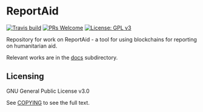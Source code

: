# ReportAid

[![Travis build](	https://img.shields.io/travis/glowkeeper/Provenator.svg?style=flat-square)](https://travis-ci.org/glowkeeper/ReportAid)
[![PRs Welcome](https://img.shields.io/badge/PRs-welcome-brightgreen.svg?style=flat-square)](/docs/prs.md)
[![License: GPL v3](https://img.shields.io/badge/License-GPL%20v3-blue.svg)](/docs/COPYING.txt)

Repository for work on ReportAid - a tool for using blockchains for reporting on humanitarian aid.

Relevant works are in the [docs](/docs) subdirectory.

## Licensing

GNU General Public License v3.0

See [COPYING](/docs/COPYING.txt) to see the full text.
